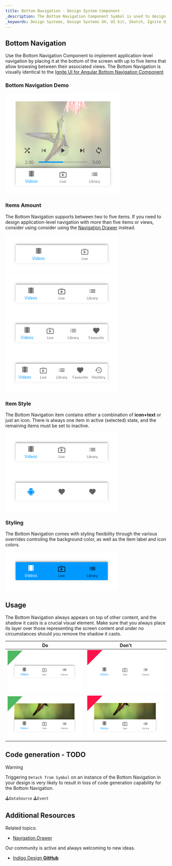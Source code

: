 ```yaml
---
title: Bottom Navigation - Design System Component
_description: The Bottom Navigation Component Symbol is used to design simple application-level navigation. 
_keywords: Design Systems, Design Systems UX, UI kit, Sketch, Ignite UI for Angular, Sketch to Angular, Sketch to Angular, Angular, Angular Design System, Export code from Sketch, Design Kits for Angular, Sketch HTML, Sketch to HTML, Sketch UI kits
---
```


## Bottom Navigation

Use the Bottom Navigation Component to implement application-level navigation by placing it at the bottom of the screen with up to five items that allow browsing between their associated views. The Bottom Navigation is visually identical to the [Ignite UI for Angular Bottom Navigation Component](https://www.infragistics.com/products/ignite-ui-angular/angular/components/tabbar.html)

### Bottom Navigation Demo

![](../images/bottom-nav_demo.png)

### Items Amount

The Bottom Navigation supports between two to five items. If you need to design application-level navigation with more than five items or views, consider using consider using the [Navigation Drawer](nav-drawer.md) instead.

![](../images/bottom-nav_items2.png)
![](../images/bottom-nav_items3.png)
![](../images/bottom-nav_items4.png)
![](../images/bottom-nav_items5.png)

### Item Style

The Bottom Navigation item contains either a combination of **icon+text** or just an icon. There is always one item in active (selected) state, and the remaining items must be set to inactive.

![](../images/bottom-nav_icon&text.png)
![](../images/bottom-nav_icon.png)

### Styling

The Bottom Navigation comes with styling flexibility through the various overrides controling the background color, as well as the item label and icon colors.

![](../images/bottom-nav_styling.png)

## Usage

The Bottom Navigation always appears on top of other content, and the shadow it casts is a crucial visual element. Make sure that you always place its layer over those representing the screen content and under no circumstances should you remove the shadow it casts.

| Do                                | Don't                               |
| --------------------------------- | ----------------------------------- |
| ![](../images/bottom-nav_do1.png) | ![](../images/bottom-nav_dont1.png) |
| ![](../images/bottom-nav_do2.png) | ![](../images/bottom-nav_dont2.png) |

## Code generation - TODO

> [!WARNING]
> Triggering `Detach from Symbol` on an instance of the Bottom Navigation in your design is very likely to result in loss of code generation capability for the Bottom Navigation.

`🕹️DataSource`
`🕹️Event`

## Additional Resources

Related topics:

- [Navigation Drawer](nav-drawer.md)
  <div class="divider--half"></div>

Our community is active and always welcoming to new ideas.

- [Indigo Design **GitHub**](https://github.com/IgniteUI/design-system-docfx)
